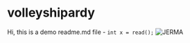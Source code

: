 # volleyshipardy
Hi, this is a demo readme.md file -
```int x = read();```
![JERMA](imgs/IMG_5920.png)